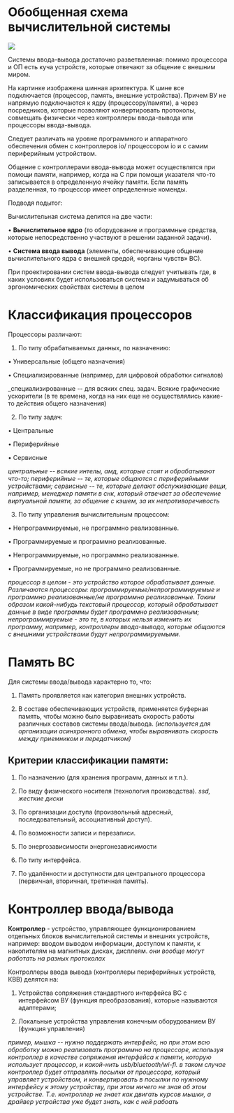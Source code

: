 # Обобщенная схема вычислительной системы

<img src="https://sun9-44.userapi.com/impf/TAHw3m9zblbtRT1ZfNK509HN65klzKS5PAJSBw/QVVafThW4U0.jpg?size=1036x532&quality=96&proxy=1&sign=4b637c6bcc3efff452aba31c87da1ace&type=album">

Системы ввода-вывода достаточно разветвленная: помимо процессора и ОП есть куча устройств, которые отвечают за общение с внешним миром.

На картинке изображена шинная архитектура. К шине все подключается (процессор, память, внешние устройства). Причем ВУ не напрямую подключаются к ядру (процессору/памяти),  а через 
посредников, которые позволяют конвертировать протоколы, совмещать физически через контроллеры ввода-вывода или процессоры ввода-вывода. 

Следует различать на уровне программного и аппаратного обеспечения обмен с контроллеров io/ процессором io и с самим периферийным устройством.

Общение с контроллерами ввода-вывода может осуществлятся при помощи памяти, например, когда на С при помощи указателя что-то записывается в определенную ячейку памяти. Если память 
разделенная, то процессор имеет определенные коменды.

Подводя подытог: 

Вычислительная система делится на две части:

• __Вычислительное ядро__ (то оборудование и программные
средства, которые непосредственно участвуют в решении
заданной задачи).

• __Система ввода вывода__ (элементы, обеспечивающие
общение вычислительного ядра с внешней средой,
«органы чувств» ВС).

При проектировании систем ввода-вывода следует учитывать где, в каких условиях будет использоваться система и задумываться об эргономических свойствах системы в целом

# Классификация процессоров

Процессоры различают:

1. По типу обрабатываемых данных, по назначению:

• Универсальные (общего назначения)

• Специализированные (например, для цифровой обработки
сигналов)

_специализированные -- для всяких спец. задач. Всякие графические ускорители (в те времена, когда на них еще не осуществлялись какие-то действия общего назначения)
 
2. По типу задач:

• Центральные

• Периферийные

• Сервисные

_центральные -- всякие интелы, амд, которые стоят и обрабатывают что-то; периферийные -- те, которые общаются с периферийными устройствами; сервисные -- те, которые делают обслуживающие вещи, например, менеджер памяти в снк, который отвечает за обеспечение виртуальной памяти, за общение с кэшем, за их непротиворечивость_

3. По типу управления вычислительным процессом: 

• Непрограммируемые, не программно реализованные.

• Программируемые и программно реализованные.

• Непрограммируемые, но программно реализованные.

• Программируемые, но не программно реализованные.

_процессор в целом - это устройство которое обрабатывает данные. Различаются процессоры: программируемые/непрограммируемые и программно реализованные/не программно реализованные. Таким образом какой-нибудь текстовый процессор, который обрабатывает данные в виде программы будет программно реализованным; непрограммируемые - это те, в которых нельзя изменить их программу, например, контроллеры ввода-вывода, которые общаются с внешними устройствами будут непрограммируемыми._

# Память ВС

Для системы ввода/вывода характерно то, что:

1. Память проявляется как категория внешних устройств.

2. В составе обеспечивающих устройств, применяется
буферная память, чтобы можно было выравнивать скорость
работы различных составов системы ввода/вывода. _(используется для организации асинхронного обмена, чтобы выравнивать скорость между приемником и передатчиком)_

## Критерии классификации памяти:

1. По назначению (для хранения программ, данных и т.п.).

2. По виду физического носителя (технология
производства). _ssd, жесткие диски_

3. По организации доступа (произвольный адресный,
последовательный, ассоциативный доступ).

4. По возможности записи и перезаписи.

5. По энергозависимости энергонезависимости

6. По типу интерфейса.

7. По удалённости и доступности для центрального
процессора (первичная, вторичная, третичная память).

# Контроллер ввода/вывода

__Контроллер__ - устройство, управляющее функционированием отдельных
блоков вычислительной системы и внешних устройств, например: вводом
выводом информации, доступом к памяти, к накопителям на магнитных
дисках, дисплеям. _они вообще могут работать на разных протоколах_

Контроллеры ввода
вывода (контроллеры периферийных устройств,
КВВ) делятся на:

1. Уcтройства сопряжения стандартного интерфейса ВС с интерфейсом
ВУ (функция преобразования), которые называются адаптерами;

2. Локальные устройства управления конечным оборудованием ВУ
(функция управления)

_пример, мышка -- нужно поддержать интерфейс, но при этом всю обработку можно реализовать программно на процессоре, используя контроллер в качестве сопряжения интерфейса к памяти, которую использует процессор, и какой-нить usb/bluetooth/wi-fi. в таком случае контроллер будет отправлять посылки от процессора, который управляет устройством, и конвертировать в посылки по нужному интерфейсу к этому устройству, при этом ничего не зная об этом устройстве. Т.е. контроллер не знает как двигать курсов мышки, а драйвер устройства уже будет знать, как с ней рабоать_
